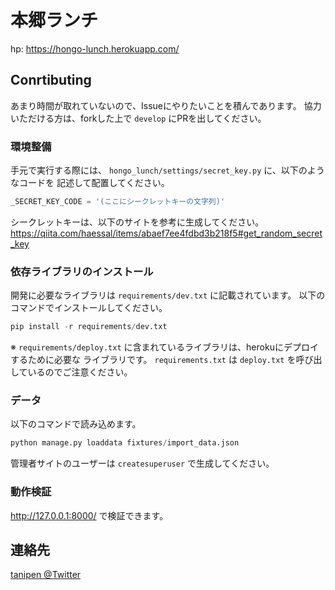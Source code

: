 # 本郷ランチ
hp: https://hongo-lunch.herokuapp.com/

## Conrtibuting
あまり時間が取れていないので、Issueにやりたいことを積んであります。
協力いただける方は、forkした上で `develop` にPRを出してください。

### 環境整備
手元で実行する際には、 `hongo_lunch/settings/secret_key.py` に、以下のようなコードを
記述して配置してください。
```python
_SECRET_KEY_CODE = '(ここにシークレットキーの文字列)'
```

シークレットキーは、以下のサイトを参考に生成してください。
https://qiita.com/haessal/items/abaef7ee4fdbd3b218f5#get_random_secret_key

### 依存ライブラリのインストール
開発に必要なライブラリは `requirements/dev.txt` に記載されています。
以下のコマンドでインストールしてください。
```python
pip install -r requirements/dev.txt
```

※ `requirements/deploy.txt` に含まれているライブラリは、herokuにデプロイするために必要な
ライブラリです。 `requirements.txt` は `deploy.txt` を呼び出しているのでご注意ください。

### データ
以下のコマンドで読み込めます。
```python
python manage.py loaddata fixtures/import_data.json
```

管理者サイトのユーザーは `createsuperuser` で生成してください。

### 動作検証
http://127.0.0.1:8000/ で検証できます。

## 連絡先
[tanipen @Twitter](https://twitter.com/tanipen_3163)
